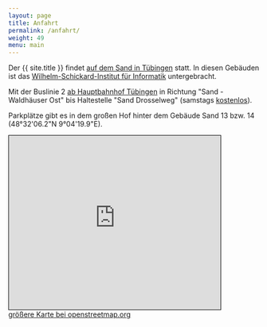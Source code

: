```yaml
---
layout: page
title: Anfahrt
permalink: /anfahrt/
weight: 49
menu: main
---
```


Der {{ site.title }} findet <a href="https://www.openstreetmap.org/way/8044916#map=17/48.53476/9.07111" target="_blank">auf dem Sand in Tübingen</a> statt.
In diesen Gebäuden ist das <a href="http://www.wsi.uni-tuebingen.de" target="_blank">Wilhelm-Schickard-Institut für Informatik</a> untergebracht.

Mit der Buslinie 2 <a href="http://www.swtue.de/abfahrt/?halt=100005" target="_blank">ab Hauptbahnhof Tübingen</a> in Richtung "Sand - Waldhäuser Ost" bis Haltestelle "Sand Drosselweg" (samstags <a href="https://www.swtue.de/tuebus/fahrgastinformationen/ticketfreier-samstag-im-tuebus.html">kostenlos</a>).

Parkplätze gibt es in dem großen Hof hinter dem Gebäude Sand 13 bzw. 14 (48°32'06.2"N 9°04'19.9"E).

<iframe width="425" height="350" frameborder="0" scrolling="no" marginheight="0" marginwidth="0" src="https://www.openstreetmap.org/export/embed.html?bbox=9.066815972328186%2C48.53276976835809%2C9.075425863265991%2C48.536066169890425&amp;layer=mapnik" style="border: 1px solid black"></iframe><br/><a href="https://www.openstreetmap.org/?mlat=48.53442&amp;mlon=9.07112#map=18/48.53442/9.07112">gr&ouml;&szlig;ere Karte bei openstreetmap.org</a>

<!--
<img src="../images/sandplan2.svg" />
-->

